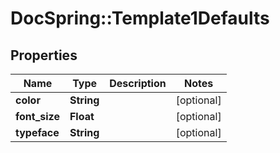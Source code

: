 # DocSpring::Template1Defaults

## Properties
Name | Type | Description | Notes
------------ | ------------- | ------------- | -------------
**color** | **String** |  | [optional] 
**font_size** | **Float** |  | [optional] 
**typeface** | **String** |  | [optional] 


